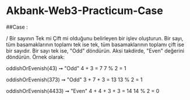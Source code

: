 # Akbank-Web3-Practicum-Case

##Case : 

/ Bir sayının Tek mi Çift mi olduğunu belirleyen bir işlev oluşturun. Bir sayı, tüm basamaklarının toplamı tek ise tek, tüm basamaklarının toplamı çift ise bir sayıdır. Bir sayı tek ise, "Odd" döndürün. Aksi takdirde, "Even" değerini döndürün. Örnek olarak:

oddishOrEvenish(43) ➞ "Odd"
 4 + 3 = 7
 7 % 2 = 1

 oddishOrEvenish(373) ➞ "Odd"
 3 + 7 + 3 = 13
 13 % 2 = 1

 oddishOrEvenish(4433) ➞ "Even"
 4 + 4 + 3 + 3 = 14
 14 % 2 = 0

